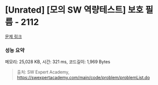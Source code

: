 # [Unrated] [모의 SW 역량테스트] 보호 필름 - 2112 

[문제 링크](https://swexpertacademy.com/main/code/problem/problemDetail.do?contestProbId=AV5V1SYKAaUDFAWu) 

### 성능 요약

메모리: 25,028 KB, 시간: 321 ms, 코드길이: 1,969 Bytes



> 출처: SW Expert Academy, https://swexpertacademy.com/main/code/problem/problemList.do